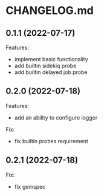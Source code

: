 # CHANGELOG.md

## 0.1.1 (2022-07-17)

Features:

- implement basic functionality
- add builtin sidekiq probe
- add builtin delayed job probe

## 0.2.0 (2022-07-18)

Features:

- add an ability to configure logger

Fix:

- fix builtin probes requirement

## 0.2.1 (2022-07-18)

Fix:

- fix gemspec
